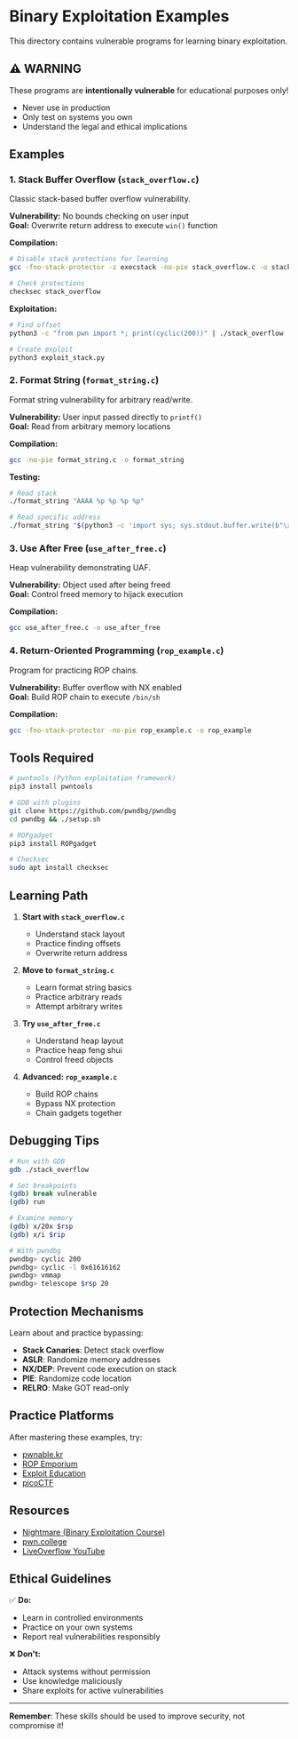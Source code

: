 # Binary Exploitation Examples

This directory contains vulnerable programs for learning binary exploitation.

## ⚠️ WARNING

These programs are **intentionally vulnerable** for educational purposes only!
- Never use in production
- Only test on systems you own
- Understand the legal and ethical implications

## Examples

### 1. Stack Buffer Overflow (`stack_overflow.c`)
Classic stack-based buffer overflow vulnerability.

**Vulnerability:** No bounds checking on user input  
**Goal:** Overwrite return address to execute `win()` function

**Compilation:**
```bash
# Disable stack protections for learning
gcc -fno-stack-protector -z execstack -no-pie stack_overflow.c -o stack_overflow

# Check protections
checksec stack_overflow
```

**Exploitation:**
```bash
# Find offset
python3 -c "from pwn import *; print(cyclic(200))" | ./stack_overflow

# Create exploit
python3 exploit_stack.py
```

### 2. Format String (`format_string.c`)
Format string vulnerability for arbitrary read/write.

**Vulnerability:** User input passed directly to `printf()`  
**Goal:** Read from arbitrary memory locations

**Compilation:**
```bash
gcc -no-pie format_string.c -o format_string
```

**Testing:**
```bash
# Read stack
./format_string "AAAA %p %p %p %p"

# Read specific address
./format_string "$(python3 -c 'import sys; sys.stdout.buffer.write(b"\x00\x40\x00\x00\x00\x00\x00\x00")')%7\$s"
```

### 3. Use After Free (`use_after_free.c`)
Heap vulnerability demonstrating UAF.

**Vulnerability:** Object used after being freed  
**Goal:** Control freed memory to hijack execution

**Compilation:**
```bash
gcc use_after_free.c -o use_after_free
```

### 4. Return-Oriented Programming (`rop_example.c`)
Program for practicing ROP chains.

**Vulnerability:** Buffer overflow with NX enabled  
**Goal:** Build ROP chain to execute `/bin/sh`

**Compilation:**
```bash
gcc -fno-stack-protector -no-pie rop_example.c -o rop_example
```

## Tools Required

```bash
# pwntools (Python exploitation framework)
pip3 install pwntools

# GDB with plugins
git clone https://github.com/pwndbg/pwndbg
cd pwndbg && ./setup.sh

# ROPgadget
pip3 install ROPgadget

# Checksec
sudo apt install checksec
```

## Learning Path

1. **Start with `stack_overflow.c`**
   - Understand stack layout
   - Practice finding offsets
   - Overwrite return address

2. **Move to `format_string.c`**
   - Learn format string basics
   - Practice arbitrary reads
   - Attempt arbitrary writes

3. **Try `use_after_free.c`**
   - Understand heap layout
   - Practice heap feng shui
   - Control freed objects

4. **Advanced: `rop_example.c`**
   - Build ROP chains
   - Bypass NX protection
   - Chain gadgets together

## Debugging Tips

```bash
# Run with GDB
gdb ./stack_overflow

# Set breakpoints
(gdb) break vulnerable
(gdb) run

# Examine memory
(gdb) x/20x $rsp
(gdb) x/i $rip

# With pwndbg
pwndbg> cyclic 200
pwndbg> cyclic -l 0x61616162
pwndbg> vmmap
pwndbg> telescope $rsp 20
```

## Protection Mechanisms

Learn about and practice bypassing:

- **Stack Canaries**: Detect stack overflow
- **ASLR**: Randomize memory addresses
- **NX/DEP**: Prevent code execution on stack
- **PIE**: Randomize code location
- **RELRO**: Make GOT read-only

## Practice Platforms

After mastering these examples, try:
- [pwnable.kr](http://pwnable.kr/)
- [ROP Emporium](https://ropemporium.com/)
- [Exploit Education](https://exploit.education/)
- [picoCTF](https://picoctf.org/)

## Resources

- [Nightmare (Binary Exploitation Course)](https://guyinatuxedo.github.io/)
- [pwn.college](https://pwn.college/)
- [LiveOverflow YouTube](https://www.youtube.com/c/LiveOverflow)

## Ethical Guidelines

✅ **Do:**
- Learn in controlled environments
- Practice on your own systems
- Report real vulnerabilities responsibly

❌ **Don't:**
- Attack systems without permission
- Use knowledge maliciously
- Share exploits for active vulnerabilities

---

**Remember**: These skills should be used to improve security, not compromise it!
